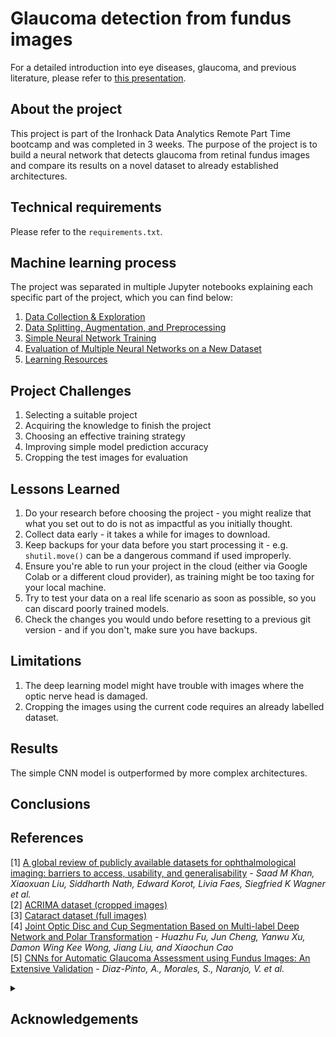 # Glaucoma detection from fundus images
For a detailed introduction into eye diseases, glaucoma, and previous literature, please refer to [this presentation](link-to-presentation-on-GitHub).

## About the project
This project is part of the Ironhack Data Analytics Remote Part Time bootcamp and was completed in 3 weeks. The purpose of the project is to build a neural network that detects glaucoma from retinal fundus images and compare its results on a novel dataset to already established architectures.

## Technical requirements
Please refer to the `requirements.txt`.

## Machine learning process
The project was separated in multiple Jupyter notebooks explaining each specific part of the project, which you can find below:

1. [Data Collection & Exploration](https://github.com/sabinagio/do-you-see-what-AI-see/blob/master/1-data-collection-and-exploration.ipynb)
2. [Data Splitting, Augmentation, and Preprocessing](https://github.com/sabinagio/do-you-see-what-AI-see/blob/master/2-data-splitting-and-augmentation.ipynb)
3. [Simple Neural Network Training](https://github.com/sabinagio/do-you-see-what-AI-see/blob/master/3-simple-CNN-model-acrima-training.ipynb)  
4. [Evaluation of Multiple Neural Networks on a New Dataset](https://github.com/sabinagio/do-you-see-what-AI-see/blob/master/4-acrima-models-evaluation.ipynb)  
5. [Learning Resources](https://github.com/sabinagio/do-you-see-what-AI-see/blob/master/learning-resources.md)

## Project Challenges 
1. Selecting a suitable project
2. Acquiring the knowledge to finish the project
3. Choosing an effective training strategy 
4. Improving simple model prediction accuracy
5. Cropping the test images for evaluation

## Lessons Learned
1. Do your research before choosing the project - you might realize that what you set out to do is not as impactful as you initially thought.
2. Collect data early - it takes a while for images to download.
3. Keep backups for your data before you start processing it - e.g. `shutil.move()` can be a dangerous command if used improperly.
4. Ensure you're able to run your project in the cloud (either via Google Colab or a different cloud provider), as training might be too taxing for your local machine.
5. Try to test your data on a real life scenario as soon as possible, so you can discard poorly trained models.
6. Check the changes you would undo before resetting to a previous git version - and if you don't, make sure you have backups.
 
## Limitations
1. The deep learning model might have trouble with images where the optic nerve head is damaged.
2. Cropping the images using the current code requires an already labelled dataset.

## Results
The simple CNN model is outperformed by more complex architectures.

## Conclusions

## References
[1] [A global review of publicly available datasets for ophthalmological imaging: barriers to access, usability, and generalisability](https://www.thelancet.com/journals/landig/article/PIIS2589-7500(20)30240-5/fulltext) - *Saad M Khan, Xiaoxuan Liu, Siddharth Nath, Edward Korot, Livia Faes, Siegfried K Wagner et al.*  
[2] [ACRIMA dataset (cropped images)](https://figshare.com/s/c2d31f850af14c5b5232)  
[3] [Cataract dataset (full images)](https://www.kaggle.com/datasets/jr2ngb/cataractdataset)  
[4] [Joint Optic Disc and Cup Segmentation Based on Multi-label Deep Network and Polar Transformation](https://arxiv.org/abs/1801.00926) - *Huazhu Fu, Jun Cheng, Yanwu Xu, Damon Wing Kee Wong, Jiang Liu, and Xiaochun Cao*  
[5] [CNNs for Automatic Glaucoma Assessment using Fundus Images: An Extensive Validation](https://biomedical-engineering-online.biomedcentral.com/articles/10.1186/s12938-019-0649-y#Sec3) - *Diaz-Pinto, A., Morales, S., Naranjo, V. et al.*  

<details>
<summary><h2>Acknowledgements</h2></summary>

Thank you Xisca & Arek for the support, inspiration, and encouragement throughout the bootcamp and especially during the final project :star:
</details>
